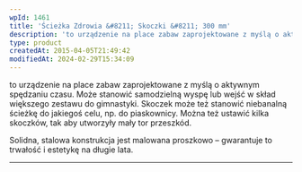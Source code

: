 ```yaml
---
wpId: 1461
title: 'Ścieżka Zdrowia &#8211; Skoczki &#8211; 300 mm'
description: 'to urządzenie na place zabaw zaprojektowane z myślą o aktywnym spędzaniu czasu. Może stanowić samodzielną wyspę lub wejść w skład większego zestawu do gimnastyki. Skoczek może też stanowić niebanalną ścieżkę do jakiegoś celu, np. do piaskownicy. Można też ustawić kilka skoczków, tak aby utworzyły mały tor przeszkód. Solidna, stalowa konstrukcja jest malowana proszkowo – gwarantuje ...'
type: product
createdAt: 2015-04-05T21:49:42
modifiedAt: 2024-02-29T15:34:09
---
```



to urządzenie na place zabaw zaprojektowane z myślą o aktywnym spędzaniu czasu. Może stanowić samodzielną wyspę lub wejść w skład większego zestawu do gimnastyki. Skoczek może też stanowić niebanalną ścieżkę do jakiegoś celu, np. do piaskownicy. Można też ustawić kilka skoczków, tak aby utworzyły mały tor przeszkód.

Solidna, stalowa konstrukcja jest malowana proszkowo – gwarantuje to trwałość i estetykę na długie lata.

* * *